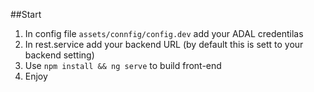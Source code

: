 ##Start 
  1. In config file `assets/connfig/config.dev` add your ADAL credentilas
  2. In rest.service add your backend URL (by default this is sett to your backend setting)
  3. Use `npm install && ng serve` to build front-end
  4. Enjoy